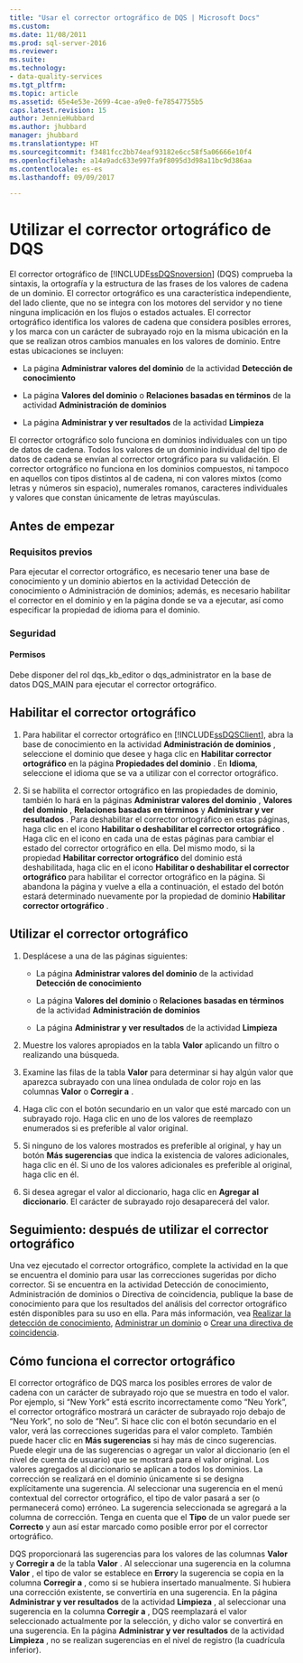 ```yaml
---
title: "Usar el corrector ortográfico de DQS | Microsoft Docs"
ms.custom: 
ms.date: 11/08/2011
ms.prod: sql-server-2016
ms.reviewer: 
ms.suite: 
ms.technology:
- data-quality-services
ms.tgt_pltfrm: 
ms.topic: article
ms.assetid: 65e4e53e-2699-4cae-a9e0-fe78547755b5
caps.latest.revision: 15
author: JennieHubbard
ms.author: jhubbard
manager: jhubbard
ms.translationtype: HT
ms.sourcegitcommit: f3481fcc2bb74eaf93182e6cc58f5a06666e10f4
ms.openlocfilehash: a14a9adc633e997fa9f8095d3d98a11bc9d386aa
ms.contentlocale: es-es
ms.lasthandoff: 09/09/2017

---
```

# <a name="use-the-dqs-speller"></a>Utilizar el corrector ortográfico de DQS
  El corrector ortográfico de [!INCLUDE[ssDQSnoversion](../includes/ssdqsnoversion-md.md)] (DQS) comprueba la sintaxis, la ortografía y la estructura de las frases de los valores de cadena de un dominio. El corrector ortográfico es una característica independiente, del lado cliente, que no se integra con los motores del servidor y no tiene ninguna implicación en los flujos o estados actuales. El corrector ortográfico identifica los valores de cadena que considera posibles errores, y los marca con un carácter de subrayado rojo en la misma ubicación en la que se realizan otros cambios manuales en los valores de dominio. Entre estas ubicaciones se incluyen:  
  
-   La página **Administrar valores del dominio** de la actividad **Detección de conocimiento**  
  
-   La página **Valores del dominio** o **Relaciones basadas en términos** de la actividad **Administración de dominios**  
  
-   La página **Administrar y ver resultados** de la actividad **Limpieza**  
  
 El corrector ortográfico solo funciona en dominios individuales con un tipo de datos de cadena. Todos los valores de un dominio individual del tipo de datos de cadena se envían al corrector ortográfico para su validación. El corrector ortográfico no funciona en los dominios compuestos, ni tampoco en aquellos con tipos distintos al de cadena, ni con valores mixtos (como letras y números sin espacio), numerales romanos, caracteres individuales y valores que constan únicamente de letras mayúsculas.  
  
##  <a name="BeforeYouBegin"></a> Antes de empezar  
  
###  <a name="Prerequisites"></a> Requisitos previos  
 Para ejecutar el corrector ortográfico, es necesario tener una base de conocimiento y un dominio abiertos en la actividad Detección de conocimiento o Administración de dominios; además, es necesario habilitar el corrector en el dominio y en la página donde se va a ejecutar, así como especificar la propiedad de idioma para el dominio.  
  
###  <a name="Security"></a> Seguridad  
  
####  <a name="Permissions"></a> Permisos  
 Debe disponer del rol dqs_kb_editor o dqs_administrator en la base de datos DQS_MAIN para ejecutar el corrector ortográfico.  
  
##  <a name="Enable"></a> Habilitar el corrector ortográfico  
  
1.  Para habilitar el corrector ortográfico en [!INCLUDE[ssDQSClient](../includes/ssdqsclient-md.md)], abra la base de conocimiento en la actividad **Administración de dominios** , seleccione el dominio que desee y haga clic en **Habilitar corrector ortográfico** en la página **Propiedades del dominio** . En **Idioma**, seleccione el idioma que se va a utilizar con el corrector ortográfico.  
  
2.  Si se habilita el corrector ortográfico en las propiedades de dominio, también lo hará en la páginas **Administrar valores del dominio** , **Valores del dominio** , **Relaciones basadas en términos** y **Administrar y ver resultados** . Para deshabilitar el corrector ortográfico en estas páginas, haga clic en el icono **Habilitar o deshabilitar el corrector ortográfico** . Haga clic en el icono en cada una de estas páginas para cambiar el estado del corrector ortográfico en ella. Del mismo modo, si la propiedad **Habilitar corrector ortográfico** del dominio está deshabilitada, haga clic en el icono **Habilitar o deshabilitar el corrector ortográfico** para habilitar el corrector ortográfico en la página. Si abandona la página y vuelve a ella a continuación, el estado del botón estará determinado nuevamente por la propiedad de dominio **Habilitar corrector ortográfico** .  
  
##  <a name="Use"></a> Utilizar el corrector ortográfico  
  
1.  Desplácese a una de las páginas siguientes:  
  
    -   La página **Administrar valores del dominio** de la actividad **Detección de conocimiento**  
  
    -   La página **Valores del dominio** o **Relaciones basadas en términos** de la actividad **Administración de dominios**  
  
    -   La página **Administrar y ver resultados** de la actividad **Limpieza**  
  
2.  Muestre los valores apropiados en la tabla **Valor** aplicando un filtro o realizando una búsqueda.  
  
3.  Examine las filas de la tabla **Valor** para determinar si hay algún valor que aparezca subrayado con una línea ondulada de color rojo en las columnas **Valor** o **Corregir a** .  
  
4.  Haga clic con el botón secundario en un valor que esté marcado con un subrayado rojo. Haga clic en uno de los valores de reemplazo enumerados si es preferible al valor original.  
  
5.  Si ninguno de los valores mostrados es preferible al original, y hay un botón **Más sugerencias** que indica la existencia de valores adicionales, haga clic en él. Si uno de los valores adicionales es preferible al original, haga clic en él.  
  
6.  Si desea agregar el valor al diccionario, haga clic en **Agregar al diccionario**. El carácter de subrayado rojo desaparecerá del valor.  
  
##  <a name="FollowUp"></a> Seguimiento: después de utilizar el corrector ortográfico  
 Una vez ejecutado el corrector ortográfico, complete la actividad en la que se encuentra el dominio para usar las correcciones sugeridas por dicho corrector. Si se encuentra en la actividad Detección de conocimiento, Administración de dominios o Directiva de coincidencia, publique la base de conocimiento para que los resultados del análisis del corrector ortográfico estén disponibles para su uso en ella. Para más información, vea [Realizar la detección de conocimiento](../data-quality-services/perform-knowledge-discovery.md), [Administrar un dominio](../data-quality-services/managing-a-domain.md) o [Crear una directiva de coincidencia](../data-quality-services/create-a-matching-policy.md).  
  
##  <a name="How"></a> Cómo funciona el corrector ortográfico  
 El corrector ortográfico de DQS marca los posibles errores de valor de cadena con un carácter de subrayado rojo que se muestra en todo el valor. Por ejemplo, si “New York” está escrito incorrectamente como “Neu York”, el corrector ortográfico mostrará un carácter de subrayado rojo debajo de “Neu York”, no solo de “Neu”. Si hace clic con el botón secundario en el valor, verá las correcciones sugeridas para el valor completo. También puede hacer clic en **Más sugerencias** si hay más de cinco sugerencias. Puede elegir una de las sugerencias o agregar un valor al diccionario (en el nivel de cuenta de usuario) que se mostrará para el valor original. Los valores agregados al diccionario se aplican a todos los dominios. La corrección se realizará en el dominio únicamente si se designa explícitamente una sugerencia. Al seleccionar una sugerencia en el menú contextual del corrector ortográfico, el tipo de valor pasará a ser (o permanecerá como) erróneo. La sugerencia seleccionada se agregará a la columna de corrección. Tenga en cuenta que el **Tipo** de un valor puede ser **Correcto** y aun así estar marcado como posible error por el corrector ortográfico.  
  
 DQS proporcionará las sugerencias para los valores de las columnas **Valor** y **Corregir a** de la tabla **Valor** . Al seleccionar una sugerencia en la columna **Valor** , el tipo de valor se establece en **Error**y la sugerencia se copia en la columna **Corregir a** , como si se hubiera insertado manualmente. Si hubiera una corrección existente, se convertiría en una sugerencia. En la página **Administrar y ver resultados** de la actividad **Limpieza** , al seleccionar una sugerencia en la columna **Corregir a** , DQS reemplazará el valor seleccionado actualmente por la selección, y dicho valor se convertirá en una sugerencia. En la página **Administrar y ver resultados** de la actividad **Limpieza** , no se realizan sugerencias en el nivel de registro (la cuadrícula inferior).  
  
  
